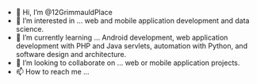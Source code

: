 - 👋 Hi, I’m @12GrimmauldPlace
- 👀 I’m interested in ... web and mobile application development and data science. 
- 🌱 I’m currently learning ... Android development, web application development with PHP and Java servlets, automation with Python, and software design and architecture.  
- 💞️ I’m looking to collaborate on ... web or mobile application projects. 
- 📫 How to reach me ...

<!---
12GrimmauldPlace/12GrimmauldPlace is a ✨ special ✨ repository because its `README.md` (this file) appears on your GitHub profile.
You can click the Preview link to take a look at your changes.
--->
